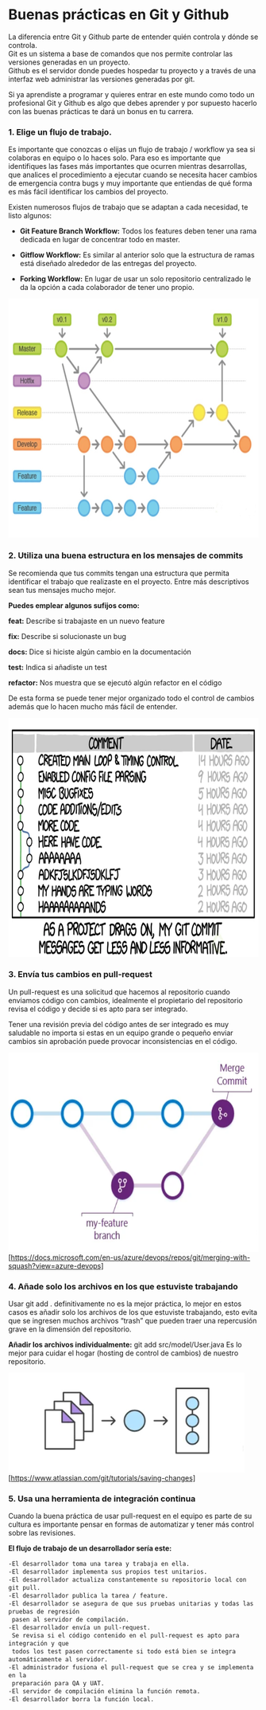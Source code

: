 # Buenas prácticas en Git y Github
La diferencia entre Git y Github parte de entender quién controla y dónde se controla.<br>
Git es un sistema a base de comandos que nos permite controlar las versiones generadas en un proyecto.<br>
Github es el servidor donde puedes hospedar tu proyecto y a través de una interfaz web administrar las versiones generadas por git.

Si ya aprendiste a programar y quieres entrar en este mundo como todo un profesional Git y Github es algo que debes aprender y por supuesto hacerlo con las buenas prácticas te dará un bonus en tu carrera.

### 1. Elige un flujo de trabajo.
Es importante que conozcas o elijas un flujo de trabajo / workflow ya sea si colaboras en equipo o lo haces solo. Para eso es importante que identifiques las fases más importantes que ocurren mientras desarrollas, que analices el procedimiento a ejecutar cuando se necesita hacer cambios de emergencia contra bugs y muy importante que entiendas de qué forma es más fácil identificar los cambios del proyecto.

Existen numerosos flujos de trabajo que se adaptan a cada necesidad, te listo algunos:

- **Git Feature Branch Workflow:**
Todos los features deben tener una rama dedicada en lugar de concentrar todo en master.

- **Gitflow Workflow:**
Es similar al anterior solo que la estructura de ramas está diseñado alrededor de las entregas del proyecto.

- **Forking Workflow:**
En lugar de usar un solo repositorio centralizado le da la opción a cada colaborador de tener uno propio.

<img src="../img/GitFlow.jpg" height="480px">

### 2. Utiliza una buena estructura en los mensajes de commits
Se recomienda que tus commits tengan una estructura que permita identificar el trabajo que realizaste en el proyecto. Entre más descriptivos sean tus mensajes mucho mejor.

**Puedes emplear algunos sufijos como:**

**feat:**
Describe si trabajaste en un nuevo feature

**fix:**
Describe si solucionaste un bug

**docs:**
Dice si hiciste algún cambio en la documentación

**test:**
Indica si añadiste un test

**refactor:**
Nos muestra que se ejecutó algún refactor en el código

De esta forma se puede tener mejor organizado todo el control de cambios además que lo hacen mucho más fácil de entender.

<img src="../img/Date image.png" height="480px">

### 3. Envía tus cambios en pull-request
Un pull-request es una solicitud que hacemos al repositorio cuando enviamos código con cambios, idealmente el propietario del repositorio revisa el código y decide si es apto para ser integrado.

Tener una revisión previa del código antes de ser integrado es muy saludable no importa si estas en un equipo grande o pequeño enviar cambios sin aprobación puede provocar inconsistencias en el código.

<img src="../img/Merge image.png" height="400px"><br>
[https://docs.microsoft.com/en-us/azure/devops/repos/git/merging-with-squash?view=azure-devops]

### 4. Añade solo los archivos en los que estuviste trabajando
Usar git add . definitivamente no es la mejor práctica, lo mejor en estos casos es añadir solo los archivos de los que estuviste trabajando, esto evita que se ingresen muchos archivos “trash” que pueden traer una repercusión grave en la dimensión del repositorio.

**Añadir los archivos individualmente:**
git add src/model/User.java
Es lo mejor para cuidar el hogar (hosting de control de cambios) de nuestro repositorio.

<img src="../img/Hoisting image.png" height="200px"><br>
[https://www.atlassian.com/git/tutorials/saving-changes]

### 5. Usa una herramienta de integración continua
Cuando la buena práctica de usar pull-request en el equipo es parte de su cultura es importante pensar en formas de automatizar y tener más control sobre las revisiones.

**El flujo de trabajo de un desarrollador sería este:**

    -El desarrollador toma una tarea y trabaja en ella.
    -El desarrollador implementa sus propios test unitarios.
    -El desarrollador actualiza constantemente su repositorio local con git pull.
    -El desarrollador publica la tarea / feature.
    -El desarrollador se asegura de que sus pruebas unitarias y todas las pruebas de regresión
     pasen al servidor de compilación.
    -El desarrollador envía un pull-request.
     Se revisa si el código contenido en el pull-request es apto para integración y que
     todos los test pasen correctamente si todo está bien se integra automáticamente al servidor.
    -El administrador fusiona el pull-request que se crea y se implementa en la
     preparación para QA y UAT.
    -El servidor de compilación elimina la función remota.
    -El desarrollador borra la función local.